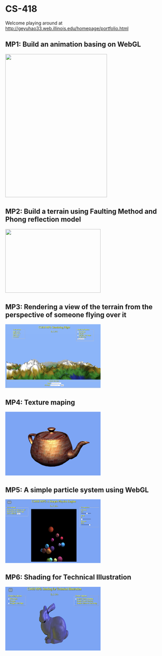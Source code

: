 # CS-418

Welcome playing around at http://geyuhao33.web.illinois.edu/homepage/portfolio.html

## MP1: Build an animation basing on WebGL
<img width="320" height="450" src="https://github.com/Geyuhao/CS-418/blob/main/img/mp1.gif"/>

## MP2: Build a terrain using Faulting Method and Phong reflection model
<img width="300" height="200" src="https://github.com/Geyuhao/CS-418/blob/main/img/mp2.gif"/>

## MP3: Rendering a view of the terrain from the perspective of someone flying over it
<img width="300" height="200" src="https://github.com/Geyuhao/CS-418/blob/main/img/mp3.png"/>

## MP4: Texture maping
<img width="300" height="200" src="https://github.com/Geyuhao/CS-418/blob/main/img/mp4.png"/>

## MP5: A simple particle system using WebGL
<img width="300" height="200" src="https://github.com/Geyuhao/CS-418/blob/main/img/mp5.jpg"/>

## MP6: Shading for Technical Illustration
<img width="300" height="200" src="https://github.com/Geyuhao/CS-418/blob/main/img/mp6.jpg"/>
